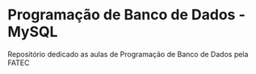 # Programação de Banco de Dados - MySQL
Repositório dedicado as aulas de Programação de Banco de Dados pela FATEC
